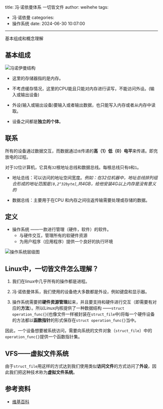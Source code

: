 title: 冯·诺依曼体系  一切皆文件
author: weihehe
tags:
  - 冯·诺依曼
categories:
  - 操作系统
date: 2024-06-30 10:07:00
---
基本组成和概念理解
<!-- more -->

## 基本组成

![冯诺伊曼结构](/images/冯诺伊曼结构.png)

- 这里的存储器指的是内存。

- 不考虑缓存情况，这里的CPU能且只能对内存进行读写，不能访问外设。(输入或输出设备)

- 外设(输入或输出设备)要输入或者输出数据，也只能写入内存或者从内存中读取。

-  设备之间都是**独立的个体**。

## 联系

所有的设备通过数据交互，而数据通过`线`传递的**高（1）低（0）电平**来传递。即充放电的过程。

对于`32`位计算机，它具有`32`根地址总线和数据总线。每根总线只有`0`和`1`。

- 地址总线：可以访问的地址空间宽度。*例如：在32位机器中，地址总线排列组合形成的地址范围是`[0,2^32byte]`,共4GB，给他安装4G以上内存是没有意义的*

- 数据总线：主要用于在CPU 和内存之间往返传输需要处理或存储的数据。


## 定义
-  操作系统 ——一款进行管理（硬件，软件）的软件。
	- 与硬件交互，管理所有的软硬件资源
	- 为用户程序（应用程序）提供一个良好的执行环境
    
![操作系统层级图](/images/冯诺依曼进程.png)

## Linux中，一切皆文件怎么理解？


1. 我们在linux中几乎所有的操作都是进程。

2. 冯·诺依曼体系，我们使用的设备绝大多数都是外设，例如键盘和显示器。

3. 操作系统需要把**硬件资源管理**起来，并且要支持和硬件进行交互（即需要有对应的**方法**）。所以Linux内核提供了一种数据结构
——`struct operation_func{}`(也像文件一样被封装在`struct_file`中)将每一个硬件设备的方法都以**函数指针**的形式保存在`struct operation_func{}`当中。

因此，一个设备想要被系统访问，需要向系统的文件对象（`struct_file`）中的`operation_func{}`提供一个函数指针集。

## VFS——虚拟文件系统

由于`struct_file`用这样的方式达到我们使用类似**访问文件**的方式访问了**外设**，因此我们把这种技术称为**虚拟文件系统**。


## 参考资料

- [维基百科](https://zh.wikipedia.org/zh-hans/%E5%86%AF%E8%AF%BA%E4%BC%8A%E6%9B%BC%E7%BB%93%E6%9E%84)